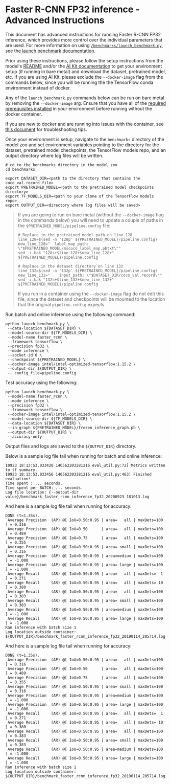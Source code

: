 <!--- 0. Title -->
<!-- This document is auto-generated using markdown fragments and the model-builder -->
<!-- To make changes to this doc, please change the fragments instead of modifying this doc directly -->
# Faster R-CNN FP32 inference - Advanced Instructions

<!-- 10. Description -->
This document has advanced instructions for running Faster R-CNN FP32
inference, which provides more control over the individual parameters that
are used. For more information on using [`/benchmarks/launch_benchmark.py`](/benchmarks/launch_benchmark.py),
see the [launch benchmark documentation](/docs/general/tensorflow/LaunchBenchmark.md).

Prior using these instructions, please follow the setup instructions from
the model's [README](README.md) and/or the
[AI Kit documentation](/docs/general/tensorflow/AIKit.md) to get your environment
setup (if running in bare metal) and download the dataset, pretrained model, etc.
If you are using AI Kit, please exclude the `--docker-image` flag from the
commands below, since you will be running the the TensorFlow conda environment
instead of docker.

<!-- 55. Docker arg -->
Any of the `launch_benchmark.py` commands below can be run on bare metal by
removing the `--docker-image` arg. Ensure that you have all of the
[required prerequisites installed](README.md#bare-metal) in your environment
before running without the docker container.

If you are new to docker and are running into issues with the container,
see [this document](/docs/general/docker.md) for troubleshooting tips.

<!-- 50. Launch benchmark instructions -->
Once your environment is setup, navigate to the `benchmarks` directory of
the model zoo and set environment variables pointing to the directory for the
dataset, pretrained model checkpoints, the TensorFlow models repo, and an output
directory where log files will be written.

```
# cd to the benchmarks directory in the model zoo
cd benchmarks

export DATASET_DIR=<path to the directory that contains the coco_val.record file>
export PRETRAINED_MODEL=<path to the pretrained model checkpoints directory>
export TF_MODELS_DIR=<path to your clone of the TensorFlow models repo>
export OUTPUT_DIR=<directory where log files will be saved>
```

> If you are going to run on bare metal (without the `--docker-image` flag in the
> commands below) you will need to update a couple of paths in the
> `$PRETRAINED_MODEL/pipeline.config` file:
> ```
> # Replace in the pretrained model path on line 128
> line_128=$(sed -n '128p' ${PRETRAINED_MODEL}/pipeline.config)
> new_line_128="  label_map_path: \"$PRETRAINED_MODEL/mscoco_label_map.pbtxt\""
> sed -i.bak "128s+$line_128+$new_line_128+" ${PRETRAINED_MODEL}/pipeline.config
>
> # Replace in the dataset directory on line 132
> line_132=$(sed -n '132p' ${PRETRAINED_MODEL}/pipeline.config)
> new_line_132="    input_path: \"$DATASET_DIR/coco_val.record\""
> sed -i.bak "132s+$line_132+$new_line_132+" ${PRETRAINED_MODEL}/pipeline.config
> ```
> If you run in a container using the `--docker-image` flag do not edit this
> file, since the dataset and checkpoints will be mounted to the location
> that the original `pipeline.config` expects.

Run batch and online inference using the following command:
```
python launch_benchmark.py \
 --data-location ${DATASET_DIR} \
 --model-source-dir ${TF_MODELS_DIR} \
 --model-name faster_rcnn \
 --framework tensorflow \
 --precision fp32 \
 --mode inference \
 --socket-id 0 \
 --checkpoint ${PRETRAINED_MODEL} \
 --docker-image intel/intel-optimized-tensorflow:1.15.2 \
 --output-dir ${OUTPUT_DIR} \
 -- config_file=pipeline.config
```

Test accuracy using the following:
```
python launch_benchmark.py \
 --model-name faster_rcnn \
 --mode inference \
 --precision fp32 \
 --framework tensorflow \
 --docker-image intel/intel-optimized-tensorflow:1.15.2 \
 --model-source-dir ${TF_MODELS_DIR} \
 --data-location ${DATASET_DIR} \
 --in-graph ${PRETRAINED_MODEL}/frozen_inference_graph.pb \
 --output-dir ${OUTPUT_DIR} \
 --accuracy-only
```

Output files and logs are saved to the `${OUTPUT_DIR}` directory.

Below is a sample log file tail when running for batch and online inference:
```
I0923 18:13:53.033420 140562203281216 eval_util.py:72] Metrics written to tf summary.
I0923 18:13:53.033456 140562203281216 eval_util.py:463] Finished evaluation!
Time spent : ... seconds.
Time spent per BATCH: ... seconds.
Log file location: {--output-dir value}/benchmark_faster_rcnn_inference_fp32_20200923_181013.log
```

And here is a sample log file tail when running for accuracy:
```
DONE (t=1.35s).
 Average Precision  (AP) @[ IoU=0.50:0.95 | area=   all | maxDets=100 ] = 0.316
 Average Precision  (AP) @[ IoU=0.50      | area=   all | maxDets=100 ] = 0.489
 Average Precision  (AP) @[ IoU=0.75      | area=   all | maxDets=100 ] = 0.355
 Average Precision  (AP) @[ IoU=0.50:0.95 | area= small | maxDets=100 ] = 0.316
 Average Precision  (AP) @[ IoU=0.50:0.95 | area=medium | maxDets=100 ] = -1.000
 Average Precision  (AP) @[ IoU=0.50:0.95 | area= large | maxDets=100 ] = -1.000
 Average Recall     (AR) @[ IoU=0.50:0.95 | area=   all | maxDets=  1 ] = 0.271
 Average Recall     (AR) @[ IoU=0.50:0.95 | area=   all | maxDets= 10 ] = 0.380
 Average Recall     (AR) @[ IoU=0.50:0.95 | area=   all | maxDets=100 ] = 0.383
 Average Recall     (AR) @[ IoU=0.50:0.95 | area= small | maxDets=100 ] = 0.383
 Average Recall     (AR) @[ IoU=0.50:0.95 | area=medium | maxDets=100 ] = -1.000
 Average Recall     (AR) @[ IoU=0.50:0.95 | area= large | maxDets=100 ] = -1.000
Ran inference with batch size 1
Log location outside container: ${OUTPUT_DIR}/benchmark_faster_rcnn_inference_fp32_20190114_205714.log
```

And here is a sample log file tail when running for accuracy:
```
DONE (t=1.35s).
 Average Precision  (AP) @[ IoU=0.50:0.95 | area=   all | maxDets=100 ] = 0.316
 Average Precision  (AP) @[ IoU=0.50      | area=   all | maxDets=100 ] = 0.489
 Average Precision  (AP) @[ IoU=0.75      | area=   all | maxDets=100 ] = 0.355
 Average Precision  (AP) @[ IoU=0.50:0.95 | area= small | maxDets=100 ] = 0.316
 Average Precision  (AP) @[ IoU=0.50:0.95 | area=medium | maxDets=100 ] = -1.000
 Average Precision  (AP) @[ IoU=0.50:0.95 | area= large | maxDets=100 ] = -1.000
 Average Recall     (AR) @[ IoU=0.50:0.95 | area=   all | maxDets=  1 ] = 0.271
 Average Recall     (AR) @[ IoU=0.50:0.95 | area=   all | maxDets= 10 ] = 0.380
 Average Recall     (AR) @[ IoU=0.50:0.95 | area=   all | maxDets=100 ] = 0.383
 Average Recall     (AR) @[ IoU=0.50:0.95 | area= small | maxDets=100 ] = 0.383
 Average Recall     (AR) @[ IoU=0.50:0.95 | area=medium | maxDets=100 ] = -1.000
 Average Recall     (AR) @[ IoU=0.50:0.95 | area= large | maxDets=100 ] = -1.000
Ran inference with batch size 1
Log location outside container: ${OUTPUT_DIR}/benchmark_faster_rcnn_inference_fp32_20190114_205714.log
```

